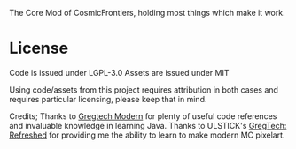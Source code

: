 The Core Mod of CosmicFrontiers, holding most things which make it work.


# License
Code is issued under LGPL-3.0
Assets are issued under MIT

Using code/assets from this project requires attribution in both cases and requires particular licensing, please keep that in mind.

Credits;
Thanks to [Gregtech Modern](https://github.com/GregTechCEu/GregTech-Modern) for plenty of useful code references and invaluable knowledge in learning Java.
Thanks to ULSTICK's [GregTech: Refreshed](https://modrinth.com/resourcepack/gregtech-refreshed) for providing me the ability to learn to make modern MC pixelart.
